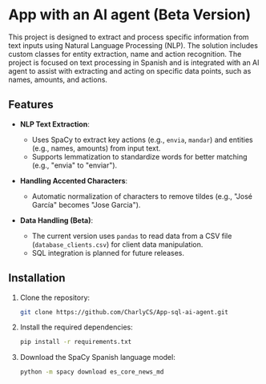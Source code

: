 # App with an AI agent (Beta Version)

This project is designed to extract and process specific information from text inputs using Natural Language Processing (NLP). The solution includes custom classes for entity extraction, name and action recognition. The project is focused on text processing in Spanish and is integrated with an AI agent to assist with extracting and acting on specific data points, such as names, amounts, and actions.

## **Features**

- **NLP Text Extraction**: 
  - Uses SpaCy to extract key actions (e.g., `envia`, `mandar`) and entities (e.g., names, amounts) from input text.
  - Supports lemmatization to standardize words for better matching (e.g., "envia" to "enviar").
  
- **Handling Accented Characters**: 
  - Automatic normalization of characters to remove tildes (e.g., "José García" becomes "Jose Garcia").

- **Data Handling (Beta)**: 
  - The current version uses `pandas` to read data from a CSV file (`database_clients.csv`) for client data manipulation.
  - SQL integration is planned for future releases.

## **Installation**

1. Clone the repository:
    ```bash
    git clone https://github.com/CharlyCS/App-sql-ai-agent.git
    ```
2. Install the required dependencies:
    ```bash
    pip install -r requirements.txt
    ```
3. Download the SpaCy Spanish language model:
    ```bash
    python -m spacy download es_core_news_md
    ```
